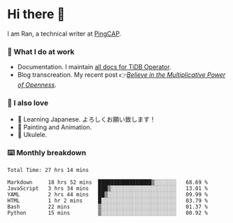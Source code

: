 # Hi there 👋

I am Ran, a technical writer at [PingCAP](https://pingcap.com/).

### 📝 What I do at work

- Documentation. I maintain [all docs for TiDB Operator](https://github.com/pingcap/docs-tidb-operator).
- Blog transcreation. My recent post 👉[*Believe in the Multiplicative Power of Openness*](https://pingcap.com/blog/believe-in-the-multiplicative-power-of-openness-open-source-community).

### 🤠 I also love

- 💬 Learning Japanese. よろしくお願い致します！
- 🎨 Painting and Animation.
- 🎵 Ukulele.

### ⌨️ Monthly breakdown

<!--START_SECTION:waka-->

```text
Total Time: 27 hrs 14 mins

Markdown     18 hrs 52 mins  █████████████████▒░░░░░░░   68.69 %
JavaScript   3 hrs 34 mins   ███▒░░░░░░░░░░░░░░░░░░░░░   13.01 %
YAML         2 hrs 44 mins   ██▒░░░░░░░░░░░░░░░░░░░░░░   09.99 %
HTML         1 hr 2 mins     █░░░░░░░░░░░░░░░░░░░░░░░░   03.79 %
Bash         22 mins         ▒░░░░░░░░░░░░░░░░░░░░░░░░   01.37 %
Python       15 mins         ▒░░░░░░░░░░░░░░░░░░░░░░░░   00.92 %
```

<!--END_SECTION:waka-->
